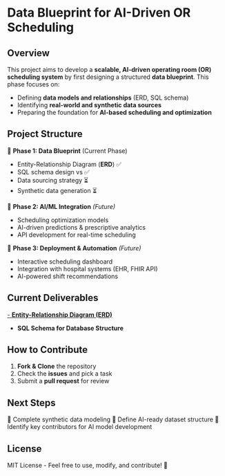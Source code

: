 # **Data Blueprint for AI-Driven OR Scheduling**

## **Overview**
This project aims to develop a **scalable, AI-driven operating room (OR) scheduling system** by first designing a structured **data blueprint**. This phase focuses on:
- Defining **data models and relationships** (ERD, SQL schema)
- Identifying **real-world and synthetic data sources**
- Preparing the foundation for **AI-based scheduling and optimization**

## **Project Structure**
📌 **Phase 1: Data Blueprint** (Current Phase)
- Entity-Relationship Diagram (**ERD**) ✅
- SQL schema design vs  ✅
- Data sourcing strategy ⏳
- Synthetic data generation ⏳

📌 **Phase 2: AI/ML Integration** *(Future)*
- Scheduling optimization models
- AI-driven predictions & prescriptive analytics
- API development for real-time scheduling

📌 **Phase 3: Deployment & Automation** *(Future)*
- Interactive scheduling dashboard
- Integration with hospital systems (EHR, FHIR API)
- AI-powered shift recommendations

## **Current Deliverables**
[- **Entity-Relationship Diagram (ERD)**]('https://dbdiagram.io/e/67bfc345263d6cf9a09a6bdc/67bfca8d263d6cf9a09b0221')
- **SQL Schema for Database Structure** 

## **How to Contribute**
1. **Fork & Clone** the repository
2. Check the **issues** and pick a task
3. Submit a **pull request** for review

## **Next Steps**
🔹 Complete synthetic data modeling
🔹 Define AI-ready dataset structure
🔹 Identify key contributors for AI model development

## **License**
MIT License - Feel free to use, modify, and contribute! 🚀

